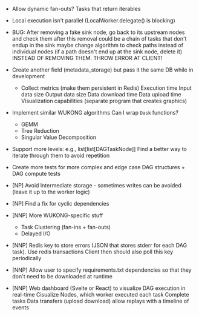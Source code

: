 - Allow dynamic fan-outs? Tasks that return iterables
- Local execution isn't parallel (LocalWorker.delegate() is blocking)
- BUG: After removing a fake sink node, go back to its upstream nodes and check them after this removal
    could be a chain of tasks that don't endup in the sink
    maybe change algorithm to check paths instead of individual nodes (if a path doesn't end up at the sink node, delete it)
    INSTEAD OF REMOVING THEM. THROW ERROR AT CLIENT!

- Create another field (metadata_storage) but pass it the same DB while in development
    - Collect metrics (make them persistent in Redis)
        Execution time
        Input data size
        Output data size
        Data download time
        Data upload time
        Visualization capabilities (separate program that creates graphics)

- Implement similar WUKONG algorithms
    Can I wrap `Dask` functions?
    - GEMM
    - Tree Reduction
    - Singular Value Decomposition

- Support more levels: e.g., list[list[DAGTaskNode]]
    Find a better way to iterate through them to avoid repetition
- Create more tests for more complex and edge case DAG structures + DAG compute tests

- [NP] Avoid Intermediate storage - sometimes writes can be avoided (leave it up to the worker logic)

- [NP] Find a fix for cyclic dependencies

- [NNP] More WUKONG-specific stuff
    - Task Clustering (fan-ins + fan-outs)
    - Delayed I/O

- [NNP] Redis key to store errors (JSON that stores stderr for each DAG task). Use redis transactions
    Client then should also poll this key periodically
- [NNP] Allow user to specify requirements.txt dependencies so that they don't need to be downloaded at runtime

- [NNP] Web dashboard (Svelte or React) to visualize DAG execution in real-time
    Cisualize Nodes, which worker executed each task
    Complete tasks
    Data transfers (upload download)
    allow replays with a timeline of events